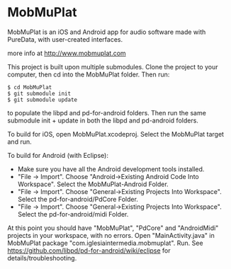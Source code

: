 MobMuPlat
=========

MobMuPlat is an iOS and Android app for audio software made with PureData, with user-created interfaces.

more info at http://www.mobmuplat.com

This project is built upon multiple submodules. Clone the project to your computer, then cd into the MobMuPlat folder. Then run:

```
$ cd MobMuPlat
$ git submodule init
$ git submodule update
```

to populate the libpd and pd-for-android folders.
Then run the same submodule init + update in both the libpd and pd-android folders.


To build for iOS, open MobMuPlat.xcodeproj. Select the MobMuPlat target and run.

To build for Android (with Eclipse):
- Make sure you have all the Android development tools installed.
- "File -> Import". Choose "Android->Existing Android Code Into Workspace". Select the MobMuPlat-Android Folder.
- "File -> Import". Choose "General->Existing Projects Into Workspace". Select the pd-for-android/PdCore Folder.
- "File -> Import". Choose "General->Existing Projects Into Workspace". Select the pd-for-android/midi Folder.

At this point you should have "MobMuPlat", "PdCore" and "AndroidMidi" projects in your workspace, with no errors.
Open "MainActivity.java" in MobMuPlat package "com.iglesiaintermedia.mobmuplat". Run.
See https://github.com/libpd/pd-for-android/wiki/eclipse for details/troubleshooting.
